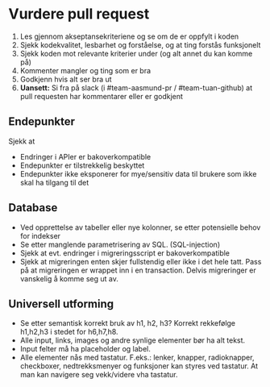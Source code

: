 # Vurdere pull request

1. Les gjennom akseptansekriteriene og se om de er oppfylt i koden
2. Sjekk kodekvalitet, lesbarhet og forståelse, og at ting forstås funksjonelt
3. Sjekk koden mot relevante kriterier under (og alt annet du kan komme på)
4. Kommenter mangler og ting som er bra
5. Godkjenn hvis alt ser bra ut
6. **Uansett:** Si fra på slack (i #team-aasmund-pr / #team-tuan-github) at pull requesten har kommentarer eller er godkjent

## Endepunkter

Sjekk at

- Endringer i APIer er bakoverkompatible
- Endepunkter er tilstrekkelig beskyttet
- Endepunkter ikke eksponerer for mye/sensitiv data til brukere som ikke skal ha tilgang til det

## Database

- Ved opprettelse av tabeller eller nye kolonner, se etter potensielle behov for indekser
- Se etter manglende parametrisering av SQL. (SQL-injection)
- Sjekk at evt. endringer i migreringsscript er bakoverkompatible
- Sjekk at migreringen enten skjer fullstendig eller ikke i det hele tatt. Pass på at migreringen er wrappet inn i en transaction. Delvis migreringer er vanskelig å komme seg ut av.

## Universell utforming

- Se etter semantisk korrekt bruk av h1, h2, h3? Korrekt rekkefølge h1,h2,h3 i stedet for h6,h7,h8.
- Alle input, links, images og andre synlige elementer bør ha alt tekst.
- Input felter må ha placeholder og label.
- Alle elementer nås med tastatur. F.eks.: lenker, knapper, radioknapper, checkboxer, nedtrekksmenyer og funksjoner kan styres ved tastatur. At man kan navigere seg vekk/videre vha tastatur.
